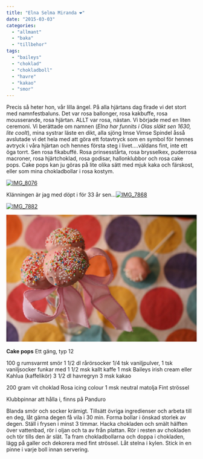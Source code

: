 ```yaml
---
title: "Elna Selma Miranda ❤️"
date: "2015-03-03"
categories: 
  - "allmant"
  - "baka"
  - "tillbehor"
tags: 
  - "baileys"
  - "choklad"
  - "chokladboll"
  - "havre"
  - "kakao"
  - "smor"
---
```


Precis så heter hon, vår lilla ängel. På alla hjärtans dag firade vi det stort med namnfestbaluns. Det var rosa ballonger, rosa kakbuffe, rosa mousserande, rosa hjärtan. ALLT var rosa, nästan. Vi började med en liten ceremoni. Vi berättade om namnen (_Elna har funnits i Olas släkt sen 1630, lite coolt_), mina systrar läste en dikt, alla sjöng Imse Vimse Spindel åsså avslutade vi det hela med att göra ett fotavtryck som en symbol för hennes avtryck i våra hjärtan och hennes första steg i livet....väldans fint, inte ett öga torrt. Sen rosa fikabuffé. Rosa prinsesstårta, rosa brysselkex, puderrosa macroner, rosa hjärtchoklad, rosa godisar, hallonklubbor och rosa cake pops. Cake pops kan ju göras på lite olika sätt med mjuk kaka och färskost, eller som mina chokladbollar i rosa kostym.

[![IMG_8076](/static/img/IMG_8076-1024x683.jpg)](http://import.local/wp-content/uploads/2015/03/IMG_8076.jpg)

Klänningen är jag med döpt i för 33 år sen...[![IMG_7868](/static/img/IMG_7868-1024x683.jpg)](http://import.local/wp-content/uploads/2015/03/IMG_7868.jpg)

[![IMG_7882](/static/img/IMG_7882-1024x683.jpg)](http://import.local/wp-content/uploads/2015/03/IMG_7882.jpg)

[![IMG_8161](/static/img/IMG_8161-1024x683.jpg)](http://import.local/wp-content/uploads/2015/03/IMG_8161.jpg)

**Cake pops** Ett gäng, typ 12

100 g rumsvarmt smör 1 1/2 dl rårörsocker 1/4 tsk vaniljpulver, 1 tsk vaniljsocker funkar med 1 1/2 msk kallt kaffe 1 msk Baileys irish cream eller Kahlua (kaffelikör) 3 1/2 dl havregryn 3 msk kakao

200 gram vit choklad Rosa icing colour 1 msk neutral matolja Fint strössel

Klubbpinnar att hålla i, finns på Panduro

Blanda smör och socker krämigt. Tillsätt övriga ingredienser och arbeta till en deg, låt gärna degen få vila i 30 min. Forma bollar i önskad storlek av degen. Ställ i frysen i minst 3 timmar. Hacka chokladen och smält hälften över vattenbad, rör i oljan och ta av från plattan. Rör i resten av chokladen och tör tills den är slät. Ta fram chokladbollarna och doppa i chokladen, lägg på galler och dekorera med fint strössel. Låt stelna i kylen. Stick in en pinne i varje boll innan servering.
